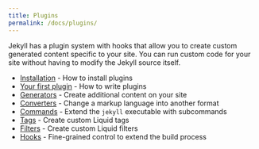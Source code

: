 ```yaml
---
title: Plugins
permalink: /docs/plugins/
---
```


Jekyll has a plugin system with hooks that allow you to create custom generated
content specific to your site. You can run custom code for your site without
having to modify the Jekyll source itself.

* [Installation](/docs/plugins/installation/) - How to install plugins
* [Your first plugin](/docs/plugins/your-first-plugin/) - How to write plugins
* [Generators](/docs/plugins/generators/) - Create additional content on your site
* [Converters](/docs/plugins/converters/) - Change a markup language into another format
* [Commands](/docs/plugins/commands/) - Extend the `jekyll` executable with subcommands
* [Tags](/docs/plugins/tags) - Create custom Liquid tags
* [Filters](/docs/plugins/filters/) - Create custom Liquid filters
* [Hooks](/docs/plugins/hooks/) - Fine-grained control to extend the build process
